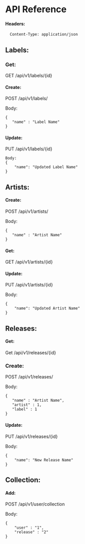 # API Reference

#### Headers:
```
  Content-Type: application/json
```

## Labels:

### Get:
GET /api/v1/labels/{id}

#### Create:
POST /api/v1/labels/

Body:
```
{
   "name" : "Label Name"
}
```

#### Update:
PUT /api/v1/labels/{id}
```
Body:
{
    "name": "Updated Label Name"
}
```


## Artists:

#### Create:
POST /api/v1/artists/

Body:
```
{
   "name" : "Artist Name"
}
```

#### Get:
GET /api/v1/artists/{id}

#### Update:
PUT /api/v1/artists/{id}

Body:
```
{
    "name": "Updated Artist Name"
}
```


## Releases:

#### Get:
Get /api/v1/releases/{id}

### Create:
POST /api/v1/releases/

Body:
```
{
   "name" : "Artist Name",
   "artist" : 1,
   "label" : 1
}
```

#### Update:
PUT /api/v1/releases/{id}

Body:
```
{
    "name": "New Release Name"
}
```

## Collection:

#### Add:
POST /api/v1/user/collection

Body:
```
{
    "user" : "1",
    "release" : "2"
}
```
